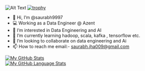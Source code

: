![Alt Text](https://media.giphy.com/media/JWuBH9rCO2uZuHBFpm/giphy.gif)
[![trophy](https://github-profile-trophy.vercel.app/?username=saurabh9997&theme=juicyfresh  )](https://github.com/ryo-ma/github-profile-trophy)

- 👋 Hi, I’m @saurabh9997
- 💻 Working as a Data Engineer @ Azent
- 👀 I’m interested in Data Engineering and AI 
- 🌱 I’m currently learning hadoop, scala, kafka , tensorflow etc.
- 💞️ I’m looking to collaborate on data engineering and Ai 
- 📫 How to reach me email:- saurabh.jha009@gmail.com

<!---
saurabh9997/saurabh9997 is a ✨ special ✨ repository because its `README.md` (this file) appears on your GitHub profile.
You can click the Preview link to take a look at your changes.
--->


[![My GitHub Stats](https://github-readme-stats.vercel.app/api/?username=saurabh9997&count_private=true&theme=tokyonight&showicons=true)]()  
[![My GitHub Language Stats](https://github-readme-stats.vercel.app/api/top-langs/?username=saurabh9997&langs_count=5&theme=tokyonight)]()
